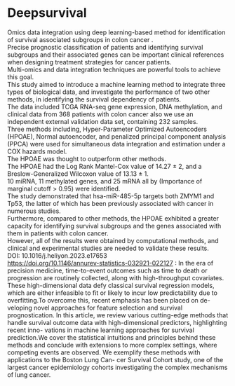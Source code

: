 # Deepsurvival
Omics data integration using deep learning-based method for identification of survival associated subgroups in colon cancer . </br>
Precise prognostic classification of patients and identifying survival subgroups and their associated genes can be important clinical references when designing treatment strategies for cancer patients. </br> 
Multi-omics and data integration techniques are powerful tools to achieve this goal. </br> This study aimed to introduce a machine learning method to integrate three types of biological data, and investigate the performance of two other methods,
in identifying the survival dependency of patients. </br>
The data included TCGA RNA-seq gene expression, DNA methylation, and clinical data from 368 patients with colon cancer also we use an independent external validation data set, containing 232 samples.</br> Three methods including, Hyper-Parameter Optimized Autoencoders (HPOAE), Normal autoencoder, and penalized principal component analysis (PPCA) were used for simultaneous data integration and estimation under a COX hazards model. </br> The HPOAE was thought to outperform other methods.  </br>The HPOAE had the Log Rank Mantel-Cox value of 14.27 ± 2, and a Breslow-Generalized Wilcoxon value of 13.13 ± 1.</br> 10 miRNA, 11 methylated genes, and 25 mRNA all by (Importance of marginal cutoff > 0.95) were identified.</br> The study demonstrated that hsa-miR-485-5p targets both ZMYM1 and Tp53, the latter of which has been previously associated with cancer in numerous studies.</br> Furthermore, compared to other methods, the HPOAE exhibited a greater capacity for identifying survival subgroups and the genes associated with them in patients with colon cancer.</br> However, all of the results were obtained by computational methods, and clinical and experimental studies are needed to validate these results.</br>
DOI: 10.1016/j.heliyon.2023.e17653 </br>
https://doi.org/10.1146/annurev-statistics-032921-022127 : 
In the era of precision medicine, time-to-event outcomes such as time to death or progression are routinely collected, along with high-throughput covariates. 
These high-dimensional data defy classical survival regression models, which are either infeasible to fit or likely to incur low predictability due to overfitting.To overcome this, recent emphasis has been placed on de-
veloping novel approaches for feature selection and survival prognostication.
In this article, we review various cutting-edge methods that handle survival
outcome data with high-dimensional predictors, highlighting recent inno-
vations in machine learning approaches for survival prediction.We cover the
statistical intuitions and principles behind these methods and conclude with
extensions to more complex settings, where competing events are observed.
We exemplify these methods with applications to the Boston Lung Can-
cer Survival Cohort study, one of the largest cancer epidemiology cohorts
investigating the complex mechanisms of lung cancer.
